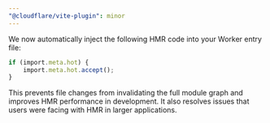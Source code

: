 ```yaml
---
"@cloudflare/vite-plugin": minor
---
```


We now automatically inject the following HMR code into your Worker entry file:

```ts
if (import.meta.hot) {
	import.meta.hot.accept();
}
```

This prevents file changes from invalidating the full module graph and improves HMR performance in development.
It also resolves issues that users were facing with HMR in larger applications.
